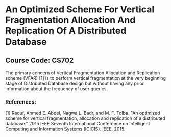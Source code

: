 # An Optimized Scheme For Vertical Fragmentation Allocation And Replication Of A Distributed Database
## Course Code: CS702


The primary concern of Vertical Fragmentation Allocation and Replication scheme (VFAR) [1] is to perform vertical fragmentation at the very beginning stage of Distributed Database design but without having any prior information about the frequency of user queries.


### References:

[1] Raouf, Ahmed E. Abdel, Nagwa L. Badr, and M. F. Tolba. "An optimized scheme for vertical fragmentation, allocation and replication of a distributed database." 2015 IEEE Seventh International Conference on Intelligent Computing and Information Systems (ICICIS). IEEE, 2015.
